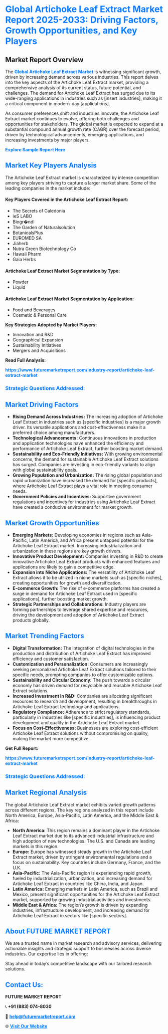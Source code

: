 <h1 style="color: #007BFF;">Global Artichoke Leaf Extract Market Report 2025-2033: Driving Factors, Growth Opportunities, and Key Players</h1>

<section id="overview">
<h2>Market Report Overview</h2>
<p>The <a href="https://www.futuremarketreport.com/industry-report/artichoke-leaf-extract-market" style="color: #007BFF; text-decoration: none;"><strong>Global Artichoke Leaf Extract Market</strong></a> is witnessing significant growth, driven by increasing demand across various industries. This report delves into the key aspects of the Artichoke Leaf Extract market, providing a comprehensive analysis of its current status, future potential, and challenges. The demand for Artichoke Leaf Extract has surged due to its wide-ranging applications in industries such as [insert industries], making it a critical component in modern-day [applications].</p>
<p>As consumer preferences shift and industries innovate, the Artichoke Leaf Extract market continues to evolve, offering both challenges and opportunities for stakeholders. The global market is expected to expand at a substantial compound annual growth rate (CAGR) over the forecast period, driven by technological advancements, emerging applications, and increasing investments by major players.</p>
</section>

<section id="overview">
<p><a href="https://www.futuremarketreport.com/request-sample/reportId=33441" style="color: #007BFF; text-decoration: none;"><strong>Explore Sample Report Here</strong></a></p>
</section>

<section id="key-players">
<h2 style="color: #007BFF;">Market Key Players Analysis</h2>
<p>The Artichoke Leaf Extract market is characterized by intense competition among key players striving to capture a larger market share. Some of the leading companies in the market include:</p>
<h4>Key Players Covered in the Artichoke Leaf Extract Report:</h4>
<ul><li>The Secrets of Caledonia</li><li>ieS LABO</li><li>Biogr�ndl</li><li>The Garden of Naturalsolution</li><li>BotanicalsPlus</li><li>EUROMED SA</li><li>Jiaherb</li><li>Nutra Green Biotechnology Co</li><li>Hawaii Pharm</li><li>Gaia Herbs</li></ul>
<h4>Artichoke Leaf Extract Market Segmentation by Type:</h4>
<ul><li>Powder</li><li>Liquid</li></ul>

<h4>Artichoke Leaf Extract Market Segmentation by Application:</h4>
<ul><li>Food and Beverages</li><li>Cosmetic &amp; Personal Care</li></ul>
<p><strong>Key Strategies Adopted by Market Players:</strong></p>
<ul>
<li>Innovation and R&D</li>
<li>Geographical Expansion</li>
<li>Sustainability Initiatives</li>
<li>Mergers and Acquisitions</li>
</ul>
</section>

<section>
<p><strong>Read Full Analysis: </strong></p><a href="https://www.futuremarketreport.com/industry-report/artichoke-leaf-extract-market" style="color: #007BFF; text-decoration: none;"><strong>https://www.futuremarketreport.com/industry-report/artichoke-leaf-extract-market</strong></a>
<h3 style="color: #007BFF;">Strategic Questions Addressed:</h3>
</section>

<section id="driving-factors">
<h2 style="color: #007BFF;">Market Driving Factors</h2>
<ul>
<li><strong>Rising Demand Across Industries:</strong> The increasing adoption of Artichoke Leaf Extract in industries such as [specific industries] is a major growth driver. Its versatile applications and cost-effectiveness make it a preferred choice among manufacturers.</li>
<li><strong>Technological Advancements:</strong> Continuous innovations in production and application technologies have enhanced the efficiency and performance of Artichoke Leaf Extract, further boosting market demand.</li>
<li><strong>Sustainability and Eco-Friendly Initiatives:</strong> With growing environmental concerns, the demand for sustainable Artichoke Leaf Extract solutions has surged. Companies are investing in eco-friendly variants to align with global sustainability goals.</li>
<li><strong>Growing Population and Urbanization:</strong> The rising global population and rapid urbanization have increased the demand for [specific products], where Artichoke Leaf Extract plays a vital role in meeting consumer needs.</li>
<li><strong>Government Policies and Incentives:</strong> Supportive government regulations and incentives for industries using Artichoke Leaf Extract have created a conducive environment for market growth.</li>
</ul>
</section>

<section id="growth-opportunities">
<h2 style="color: #007BFF;">Market Growth Opportunities</h2>
<ul>
<li><strong>Emerging Markets:</strong> Developing economies in regions such as Asia-Pacific, Latin America, and Africa present untapped potential for the Artichoke Leaf Extract market. Increasing industrialization and urbanization in these regions are key growth drivers.</li>
<li><strong>Innovative Product Development:</strong> Companies investing in R&D to create innovative Artichoke Leaf Extract products with enhanced features and applications are likely to gain a competitive edge.</li>
<li><strong>Expansion into Niche Applications:</strong> The versatility of Artichoke Leaf Extract allows it to be utilized in niche markets such as [specific niches], creating opportunities for growth and diversification.</li>
<li><strong>E-commerce Growth:</strong> The rise of e-commerce platforms has created a surge in demand for Artichoke Leaf Extract used in [specific applications], further boosting market growth.</li>
<li><strong>Strategic Partnerships and Collaborations:</strong> Industry players are forming partnerships to leverage shared expertise and resources, driving the development and adoption of Artichoke Leaf Extract products globally.</li>
</ul>
</section>

<section id="trending-factors">
<h2 style="color: #007BFF;">Market Trending Factors</h2>
<ul>
<li><strong>Digital Transformation:</strong> The integration of digital technologies in the production and distribution of Artichoke Leaf Extract has improved efficiency and customer satisfaction.</li>
<li><strong>Customization and Personalization:</strong> Consumers are increasingly seeking personalized Artichoke Leaf Extract solutions tailored to their specific needs, prompting companies to offer customizable options.</li>
<li><strong>Sustainability and Circular Economy:</strong> The push towards a circular economy has driven demand for recyclable and reusable Artichoke Leaf Extract solutions.</li>
<li><strong>Increased Investment in R&D:</strong> Companies are allocating significant resources to research and development, resulting in breakthroughs in Artichoke Leaf Extract technology and applications.</li>
<li><strong>Regulatory Compliance:</strong> Adherence to strict regulatory standards, particularly in industries like [specific industries], is influencing product development and quality in the Artichoke Leaf Extract market.</li>
<li><strong>Focus on Cost-Effectiveness:</strong> Businesses are exploring cost-efficient Artichoke Leaf Extract solutions without compromising on quality, making the market more competitive.</li>
</ul>
</section>

<section>
<p><strong>Get Full Report: </strong></p><a href="https://www.futuremarketreport.com/industry-report/artichoke-leaf-extract-market" style="color: #007BFF; text-decoration: none;"><strong>https://www.futuremarketreport.com/industry-report/artichoke-leaf-extract-market</strong></a>
<h3 style="color: #007BFF;">Strategic Questions Addressed:</h3>
</section>


<section id="regional-analysis">
<h2 style="color: #007BFF;">Market Regional Analysis</h2>
<p>The global Artichoke Leaf Extract market exhibits varied growth patterns across different regions. The key regions analyzed in this report include North America, Europe, Asia-Pacific, Latin America, and the Middle East & Africa:</p>
<ul>
<li><strong>North America:</strong> This region remains a dominant player in the Artichoke Leaf Extract market due to its advanced industrial infrastructure and high adoption of new technologies. The U.S. and Canada are leading markets in this region.</li>
<li><strong>Europe:</strong> Europe has witnessed steady growth in the Artichoke Leaf Extract market, driven by stringent environmental regulations and a focus on sustainability. Key countries include Germany, France, and the U.K.</li>
<li><strong>Asia-Pacific:</strong> The Asia-Pacific region is experiencing rapid growth, fueled by industrialization, urbanization, and increasing demand for Artichoke Leaf Extract in countries like China, India, and Japan.</li>
<li><strong>Latin America:</strong> Emerging markets in Latin America, such as Brazil and Mexico, present significant opportunities for the Artichoke Leaf Extract market, supported by growing industrial activities and investments.</li>
<li><strong>Middle East & Africa:</strong> The region’s growth is driven by expanding industries, infrastructure development, and increasing demand for Artichoke Leaf Extract in sectors like [specific sectors].</li>
</ul>
</section>

<footer>
<h2 style="color: #007BFF;">About FUTURE MARKET REPORT</h2>
<p>We are a trusted name in market research and advisory services, delivering actionable insights and strategic support to businesses across diverse industries. Our expertise lies in offering:</p>

<p>Stay ahead in today’s competitive landscape with our tailored research solutions.</p>

<h2 style="color: #007BFF;">Contact Us:</h2>
<p><strong>FUTURE MARKET REPORT</strong></p>
<p>📞 <strong>+91 (883) 074-8030</strong></p>
<p>📧 <strong><a href="mailto:help@futuremarketreport.com" style="color: #007BFF;">help@futuremarketreport.com</a></strong></p>
<p>🌐 <strong><a href="https://www.futuremarketreport.com/" style="color: #007BFF;">Visit Our Website</a></strong></p>
</footer>